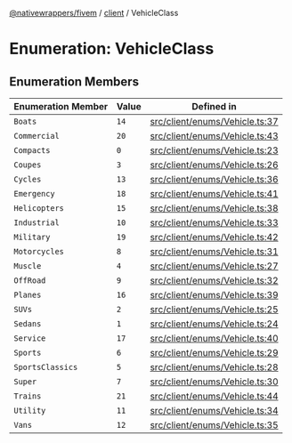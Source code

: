 [@nativewrappers/fivem](../../README.md) / [client](../README.md) / VehicleClass

# Enumeration: VehicleClass

## Enumeration Members

| Enumeration Member | Value | Defined in |
| ------ | ------ | ------ |
| `Boats` | `14` | [src/client/enums/Vehicle.ts:37](https://github.com/nativewrappers/fivem/blob/a8f3fbc0f47fb5552a00c18a4d0c12645ae62f70/src/client/enums/Vehicle.ts#L37) |
| `Commercial` | `20` | [src/client/enums/Vehicle.ts:43](https://github.com/nativewrappers/fivem/blob/a8f3fbc0f47fb5552a00c18a4d0c12645ae62f70/src/client/enums/Vehicle.ts#L43) |
| `Compacts` | `0` | [src/client/enums/Vehicle.ts:23](https://github.com/nativewrappers/fivem/blob/a8f3fbc0f47fb5552a00c18a4d0c12645ae62f70/src/client/enums/Vehicle.ts#L23) |
| `Coupes` | `3` | [src/client/enums/Vehicle.ts:26](https://github.com/nativewrappers/fivem/blob/a8f3fbc0f47fb5552a00c18a4d0c12645ae62f70/src/client/enums/Vehicle.ts#L26) |
| `Cycles` | `13` | [src/client/enums/Vehicle.ts:36](https://github.com/nativewrappers/fivem/blob/a8f3fbc0f47fb5552a00c18a4d0c12645ae62f70/src/client/enums/Vehicle.ts#L36) |
| `Emergency` | `18` | [src/client/enums/Vehicle.ts:41](https://github.com/nativewrappers/fivem/blob/a8f3fbc0f47fb5552a00c18a4d0c12645ae62f70/src/client/enums/Vehicle.ts#L41) |
| `Helicopters` | `15` | [src/client/enums/Vehicle.ts:38](https://github.com/nativewrappers/fivem/blob/a8f3fbc0f47fb5552a00c18a4d0c12645ae62f70/src/client/enums/Vehicle.ts#L38) |
| `Industrial` | `10` | [src/client/enums/Vehicle.ts:33](https://github.com/nativewrappers/fivem/blob/a8f3fbc0f47fb5552a00c18a4d0c12645ae62f70/src/client/enums/Vehicle.ts#L33) |
| `Military` | `19` | [src/client/enums/Vehicle.ts:42](https://github.com/nativewrappers/fivem/blob/a8f3fbc0f47fb5552a00c18a4d0c12645ae62f70/src/client/enums/Vehicle.ts#L42) |
| `Motorcycles` | `8` | [src/client/enums/Vehicle.ts:31](https://github.com/nativewrappers/fivem/blob/a8f3fbc0f47fb5552a00c18a4d0c12645ae62f70/src/client/enums/Vehicle.ts#L31) |
| `Muscle` | `4` | [src/client/enums/Vehicle.ts:27](https://github.com/nativewrappers/fivem/blob/a8f3fbc0f47fb5552a00c18a4d0c12645ae62f70/src/client/enums/Vehicle.ts#L27) |
| `OffRoad` | `9` | [src/client/enums/Vehicle.ts:32](https://github.com/nativewrappers/fivem/blob/a8f3fbc0f47fb5552a00c18a4d0c12645ae62f70/src/client/enums/Vehicle.ts#L32) |
| `Planes` | `16` | [src/client/enums/Vehicle.ts:39](https://github.com/nativewrappers/fivem/blob/a8f3fbc0f47fb5552a00c18a4d0c12645ae62f70/src/client/enums/Vehicle.ts#L39) |
| `SUVs` | `2` | [src/client/enums/Vehicle.ts:25](https://github.com/nativewrappers/fivem/blob/a8f3fbc0f47fb5552a00c18a4d0c12645ae62f70/src/client/enums/Vehicle.ts#L25) |
| `Sedans` | `1` | [src/client/enums/Vehicle.ts:24](https://github.com/nativewrappers/fivem/blob/a8f3fbc0f47fb5552a00c18a4d0c12645ae62f70/src/client/enums/Vehicle.ts#L24) |
| `Service` | `17` | [src/client/enums/Vehicle.ts:40](https://github.com/nativewrappers/fivem/blob/a8f3fbc0f47fb5552a00c18a4d0c12645ae62f70/src/client/enums/Vehicle.ts#L40) |
| `Sports` | `6` | [src/client/enums/Vehicle.ts:29](https://github.com/nativewrappers/fivem/blob/a8f3fbc0f47fb5552a00c18a4d0c12645ae62f70/src/client/enums/Vehicle.ts#L29) |
| `SportsClassics` | `5` | [src/client/enums/Vehicle.ts:28](https://github.com/nativewrappers/fivem/blob/a8f3fbc0f47fb5552a00c18a4d0c12645ae62f70/src/client/enums/Vehicle.ts#L28) |
| `Super` | `7` | [src/client/enums/Vehicle.ts:30](https://github.com/nativewrappers/fivem/blob/a8f3fbc0f47fb5552a00c18a4d0c12645ae62f70/src/client/enums/Vehicle.ts#L30) |
| `Trains` | `21` | [src/client/enums/Vehicle.ts:44](https://github.com/nativewrappers/fivem/blob/a8f3fbc0f47fb5552a00c18a4d0c12645ae62f70/src/client/enums/Vehicle.ts#L44) |
| `Utility` | `11` | [src/client/enums/Vehicle.ts:34](https://github.com/nativewrappers/fivem/blob/a8f3fbc0f47fb5552a00c18a4d0c12645ae62f70/src/client/enums/Vehicle.ts#L34) |
| `Vans` | `12` | [src/client/enums/Vehicle.ts:35](https://github.com/nativewrappers/fivem/blob/a8f3fbc0f47fb5552a00c18a4d0c12645ae62f70/src/client/enums/Vehicle.ts#L35) |
